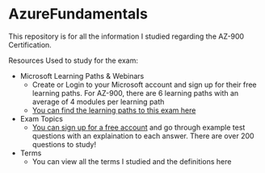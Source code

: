 # AzureFundamentals
This repository is for all the information I studied regarding the AZ-900 Certification. 

Resources Used to study for the exam: 
  - Microsoft Learning Paths & Webinars
      - Create or Login to your Microsoft account and sign up for their free learning paths. For AZ-900, there are 6 learning paths with an average of 4 modules per learning path
      - [You can find the learning paths to this exam here](https://docs.microsoft.com/en-us/learn/certifications/exams/az-900)
   - Exam Topics
      - [You can sign up for a free account](Examtopics.com) and go through example test questions with an explaination to each answer. There are over 200 questions to study!
 - Terms
    - You can view all the terms I studied and the definitions here 
